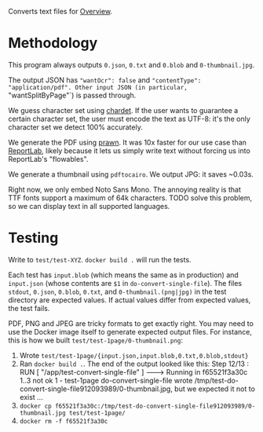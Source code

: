 Converts text files for [Overview](https://github.com/overview/overview-server).

# Methodology

This program always outputs `0.json`, `0.txt` and `0.blob` and
`0-thumbnail.jpg`.

The output JSON has `"wantOcr": false` and `"contentType": "application/pdf".
Other input JSON (in particular, `"wantSplitByPage"`) is passed through.

We guess character set using [chardet](https://github.com/chardet/chardet).
If the user wants to guarantee a certain character set, the user must encode
the text as UTF-8: it's the only character set we detect 100% accurately.

We generate the PDF using [prawn](http://prawnpdf.org/api-docs/2.0/). It was
10x faster for our use case than [ReportLab](https://www.reportlab.com/),
likely because it lets us simply write text without forcing us into
ReportLab's "flowables".

We generate a thumbnail using `pdftocairo`. We output JPG: it saves ~0.03s.

Right now, we only embed Noto Sans Mono. The annoying reality is that TTF
fonts support a maximum of 64k characters. TODO solve this problem, so we
can display text in all supported languages.

# Testing

Write to `test/test-XYZ`. `docker build .` will run the tests.

Each test has `input.blob` (which means the same as in production) and
`input.json` (whose contents are `$1` in `do-convert-single-file`). The files
`stdout`, `0.json`, `0.blob`, `0.txt`, and `0-thumbnail.(png|jpg)` in the
test directory are expected values. If actual values differ from expected
values, the test fails.

PDF, PNG and JPEG are tricky formats to get exactly right. You may need to use
the Docker image itself to generate expected output files. For instance, this is
how we built `test/test-1page/0-thumbnail.png`:

1. Wrote `test/test-1page/{input.json,input.blob,0.txt,0.blob,stdout}`
1. Ran `docker build .`. The end of the output looked like this:
    Step 12/13 : RUN [ "/app/test-convert-single-file" ]
     ---> Running in f65521f3a30c
    1..3
    not ok 1 - test-1page
        do-convert-single-file wrote /tmp/test-do-convert-single-file912093989/0-thumbnail.jpg, but we expected it not to exist
    ...
1. `docker cp f65521f3a30c:/tmp/test-do-convert-single-file912093989/0-thumbnail.jpg test/test-1page/`
1. `docker rm -f f65521f3a30c`
